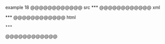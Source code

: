 example 18
@@@@@@@@@@@@ src
    ***
@@@@@@@@@@@@ xml
<?xml version="1.0" encoding="UTF-8"?>
<!DOCTYPE document SYSTEM "CommonMark.dtd">
<document xmlns="http://commonmark.org/xml/1.0">
  <code_block>***
</code_block>
</document>
@@@@@@@@@@@@ html
<pre><code>***
</code></pre>
@@@@@@@@@@@@
